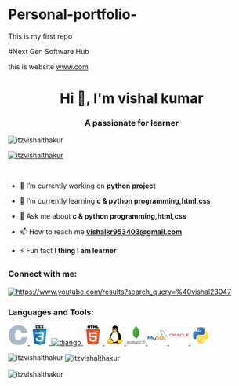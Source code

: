 # Personal-portfolio-

This is my first repo

#Next Gen Software Hub

this is website www.com

<h1 align="center">Hi 👋, I'm vishal kumar</h1>
<h3 align="center">A passionate for learner</h3>

<p align="left"> <img src="https://komarev.com/ghpvc/?username=itzvishalthakur&label=Profile%20views&color=0e75b6&style=flat" alt="itzvishalthakur" /> </p>

<p align="left"> <a href="https://github.com/ryo-ma/github-profile-trophy"><img src="https://github-profile-trophy.vercel.app/?username=itzvishalthakur" alt="itzvishalthakur" /></a> </p>

<p align="left"> <a href="https://twitter.com/" target="blank"><img src="https://img.shields.io/twitter/follow/?logo=twitter&style=for-the-badge" alt="" /></a> </p>

- 🔭 I’m currently working on **python project**

- 🌱 I’m currently learning **c & python programming,html,css**

- 💬 Ask me about **c & python programming,html,css**

- 📫 How to reach me **vishalkr953403@gmail.com**

- ⚡ Fun fact **I thing I am learner**

<h3 align="left">Connect with me:</h3>
<p align="left">
<a href="https://www.youtube.com/c/https://www.youtube.com/results?search_query=%40vishal23047" target="blank"><img align="center" src="https://raw.githubusercontent.com/rahuldkjain/github-profile-readme-generator/master/src/images/icons/Social/youtube.svg" alt="https://www.youtube.com/results?search_query=%40vishal23047" height="30" width="40" /></a>
</p>

<h3 align="left">Languages and Tools:</h3>
<p align="left"> <a href="https://www.cprogramming.com/" target="_blank" rel="noreferrer"> <img src="https://raw.githubusercontent.com/devicons/devicon/master/icons/c/c-original.svg" alt="c" width="40" height="40"/> </a> <a href="https://www.w3schools.com/css/" target="_blank" rel="noreferrer"> <img src="https://raw.githubusercontent.com/devicons/devicon/master/icons/css3/css3-original-wordmark.svg" alt="css3" width="40" height="40"/> </a> <a href="https://www.djangoproject.com/" target="_blank" rel="noreferrer"> <img src="https://cdn.worldvectorlogo.com/logos/django.svg" alt="django" width="40" height="40"/> </a> <a href="https://www.w3.org/html/" target="_blank" rel="noreferrer"> <img src="https://raw.githubusercontent.com/devicons/devicon/master/icons/html5/html5-original-wordmark.svg" alt="html5" width="40" height="40"/> </a> <a href="https://www.linux.org/" target="_blank" rel="noreferrer"> <img src="https://raw.githubusercontent.com/devicons/devicon/master/icons/linux/linux-original.svg" alt="linux" width="40" height="40"/> </a> <a href="https://www.mongodb.com/" target="_blank" rel="noreferrer"> <img src="https://raw.githubusercontent.com/devicons/devicon/master/icons/mongodb/mongodb-original-wordmark.svg" alt="mongodb" width="40" height="40"/> </a> <a href="https://www.mysql.com/" target="_blank" rel="noreferrer"> <img src="https://raw.githubusercontent.com/devicons/devicon/master/icons/mysql/mysql-original-wordmark.svg" alt="mysql" width="40" height="40"/> </a> <a href="https://www.oracle.com/" target="_blank" rel="noreferrer"> <img src="https://raw.githubusercontent.com/devicons/devicon/master/icons/oracle/oracle-original.svg" alt="oracle" width="40" height="40"/> </a> <a href="https://www.python.org" target="_blank" rel="noreferrer"> <img src="https://raw.githubusercontent.com/devicons/devicon/master/icons/python/python-original.svg" alt="python" width="40" height="40"/> </a> </p>

<p><img align="left" src="https://github-readme-stats.vercel.app/api/top-langs?username=itzvishalthakur&show_icons=true&locale=en&layout=compact" alt="itzvishalthakur" /></p>

<p>&nbsp;<img align="center" src="https://github-readme-stats.vercel.app/api?username=itzvishalthakur&show_icons=true&locale=en" alt="itzvishalthakur" /></p>

<p><img align="center" src="https://github-readme-streak-stats.herokuapp.com/?user=itzvishalthakur&" alt="itzvishalthakur" /></p>

